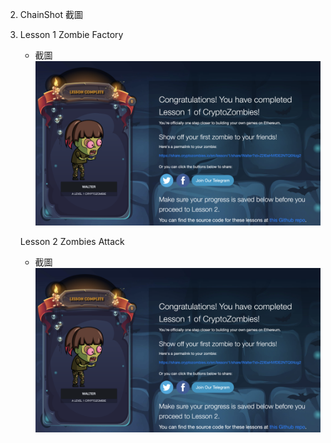 2. ChainShot 截圖

3. Lesson 1 Zombie Factory
   - 截圖 ![](./Lesson_1_CryptoZombie.png)

   Lesson 2 Zombies Attack
   - 截圖 ![](./Lesson_1_CryptoZombie.png)
